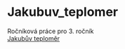 # Jakubuv_teplomer
Ročníková práce pro 3. ročník  
[Jakubův teploměr](http://jakubsirovy.cz/teploměr.html)
